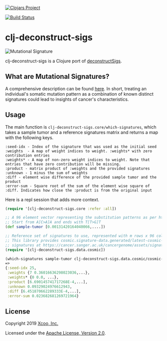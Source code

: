 [![Clojars Project](https://img.shields.io/clojars/v/clj-deconstruct-sigs.svg)](https://clojars.org/clj-deconstruct-sigs)

[![Build Status](https://travis-ci.org/chrovis/clj-deconstruct-sigs.svg?branch=master)](https://travis-ci.org/chrovis/clj-deconstruct-sigs)

# clj-deconstruct-sigs

![Mutational Signature](https://cancer.sanger.ac.uk/signatures/Signature-1.png "Mutational Signature")

clj-deconstruct-sigs is a Clojure port of [deconstructSigs](https://github.com/raerose01/deconstructSigs).

## What are Mutational Signatures?

A comprehensive description can be found [here](https://cancer.sanger.ac.uk/cosmic/signatures).
In short, treating an individual's somatic mutation pattern as a combination of known distinct signatures could lead to insights of cancer's characteristics.

## Usage

The main function is `clj-deconstruct-sigs.core/which-signatures`, which takes a sample tumor and a reference signatures matrix and returns a map with the following keys.

```
:seed-idx - Index of the signature that was used as the initial seed
:weights  - A map of weight indices to weight. :weights* with zero contribution entries
:weights* - A map of non-zero weight indices to weight. Note that entries that have zero contribution will be missing.
:product - matrix product of :weights and the provided signatures
:unknown - 1 minus the sum of weights
:diff - element wise difference of the provided sample tumor and the product
:error-sum - Square root of the sum of the element wise square of :diff. Indicates how close the :product is from the original input
```

Here is a repl session that adds more context.

```clojure
(require '[clj-deconstruct-sigs.core :refer :all])

;; A 96 element vector representing the substitution patterns as per https://cancer.sanger.ac.uk/cosmic/signatures.
;; Start from A[C>A]A and ends with T[T>G]T
(def sample-tumor [0.00131420164040066,....])

;; Reference set of signatures to use, represented with m rows x 96 columns.
;; This library provides cosmic.signature-data.generated/latest-cosmic-signatures which is based on parsing the latest
;; signatures at https://cancer.sanger.ac.uk/cancergenome/assets/signatures_probabilities.txt
(require '[clj-deconstruct-sigs.data.cosmic])

(which-signatures sample-tumor clj-deconstruct-sigs.data.cosmic/cosmic-signatures)
=>
{:seed-idx 25,
 :weights {7 0.36016636298023036,...},
 :weights* {0 0.0, ...},
 :product [6.690145741717268E-4,...],
 :unknown 0.09329024976612943,
 :diff [6.451870662289333E-4,...],
 :error-sum 0.023682681269721964}
```

## License

Copyright 2019 [Xcoo, Inc.](https://xcoo.jp/)

Licensed under the [Apache License, Version 2.0](LICENSE).
